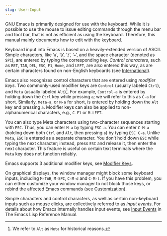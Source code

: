 ```yaml
---
slug: User-Input
---
```


GNU Emacs is primarily designed for use with the keyboard. While it is possible to use the mouse to issue editing commands through the menu bar and tool bar, that is not as efficient as using the keyboard. Therefore, this manual mainly documents how to edit with the keyboard.

Keyboard input into Emacs is based on a heavily-extended version of ASCII. Simple characters, like ‘`a`’, ‘`B`’, ‘`3`’, ‘`=`’, and the space character (denoted as `SPC`), are entered by typing the corresponding key. *Control characters*, such as `RET`, `TAB`, `DEL`, `ESC`, `F1`, `Home`, and `LEFT`, are also entered this way, as are certain characters found on non-English keyboards (see [International](/docs/emacs/International)).

Emacs also recognizes control characters that are entered using *modifier keys*. Two commonly-used modifier keys are `Control` (usually labeled `Ctrl`), and `Meta` (usually labeled `Alt`)[^1]. For example, `Control-a` is entered by holding down the `Ctrl` key while pressing `a`; we will refer to this as `C-a` for short. Similarly, `Meta-a`, or `M-a` for short, is entered by holding down the `Alt` key and pressing `a`. Modifier keys can also be applied to non-alphanumerical characters, e.g., `C-F1` or `M-LEFT`.

You can also type Meta characters using two-character sequences starting with `ESC`. Thus, you can enter `M-a` by typing `ESC a`. You can enter `C-M-a` (holding down both `Ctrl` and `Alt`, then pressing `a`) by typing `ESC C-a`. Unlike `Meta`, `ESC` is entered as a separate character. You don’t hold down `ESC` while typing the next character; instead, press `ESC` and release it, then enter the next character. This feature is useful on certain text terminals where the `Meta` key does not function reliably.

Emacs supports 3 additional modifier keys, see [Modifier Keys](/docs/emacs/Modifier-Keys).

On graphical displays, the window manager might block some keyboard inputs, including `M-TAB`, `M-SPC`, `C-M-d` and `C-M-l`. If you have this problem, you can either customize your window manager to not block those keys, or rebind the affected Emacs commands (see [Customization](/docs/emacs/Customization)).

Simple characters and control characters, as well as certain non-keyboard inputs such as mouse clicks, are collectively referred to as *input events*. For details about how Emacs internally handles input events, see [Input Events](https://www.gnu.org/software/emacs/manual/html_mono/elisp.html#Input-Events) in The Emacs Lisp Reference Manual.

[^1]: We refer to `Alt` as `Meta` for historical reasons.
